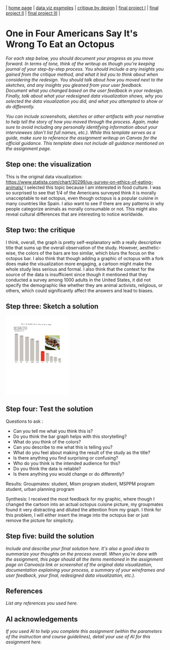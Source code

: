 | [home page](https://cmustudent.github.io/tswd-portfolio-templates/) | [data viz examples](dataviz-examples) | [critique by design](critique-by-design) | [final project I](final-project-part-one) | [final project II](final-project-part-two) | [final project III](final-project-part-three) |

# One in Four Americans Say It's Wrong To Eat an Octopus


_For each step below, you should document your progress as you move forward.  In terms of tone, think of the writeup as though you're keeping journal of your step-by-step process.   You should include a any insights you gained from the critique method, and what it led you to think about when considering the redesign.  You should talk about how you moved next to the sketches, and any insights you gleaned from your user feedback.  Document what you changed based on the user feedback in your redesign.  Finally, talk about what your redesigned data visualization shows, why you selected the data visualization you did, and what you attempted to show or do differently._

_You can include screenshots, sketches or other artifacts with your narrative to help tell the story of how you moved through the process.  Again, make sure to avoid including any personally identifying information about your interviewees (don't list full names, etc.).  While this template serves as a guide, make sure to reference the assignment writeup on Canvas for the official guidance.  This template does not include all guidance mentioned on the assignment page._

## Step one: the visualization


This is the original data visualization: https://www.statista.com/chart/30299/us-survey-on-ethics-of-eating-animals/
I selected this topic because I am interested in food culture. I was so surprised to see that 1/4 of the Americans surveyed think it is morally unacceptable to eat octopus, even though octopus is a popular cuisine in many countries like Spain. I also want to see if there are any patterns in why people categorize animals as morally consumable or not. This might also reveal cultural differences that are interesting to notice worldwide.



## Step two: the critique
I think, overall, the graph is pretty self-explanatory with a really descriptive title that sums up the overall observation of the study. However, aesthetic-wise, the colors of the bars are too similar, which blurs the focus on the octopus bar. I also think that though adding a graphic of octopus with a fork does make the visualization more engaging, a cartoon might make the whole study less serious and formal. I also think that the context for the source of the data is insufficient since though it mentioned that they conducted a survey among 1000 adults in the United States, it did not specify the demographic like whether they are animal activists, religious, or others, which could significantly affect the answers and lead to biases. 


## Step three: Sketch a solution

<img src="redesign.jpg" width="200"/>

## Step four: Test the solution

Questions to ask : 

- Can you tell me what you think this is?
- Do you think the bar graph helps with this storytelling?
- What do you think of the colors?
- Can you describe to me what this is telling you?
- What do you feel about making the result of the study as the title?
- Is there anything you find surprising or confusing?
- Who do you think is the intended audience for this?
- Do you think the data is reliable?
- Is there anything you would change or do differently?

Results: 
Groupmates:
student, Mism program
student, MSPPM program
student, urban planning program

Synthesis: 
I received the most feedback for my graphic, where though I changed the cartoon into an actual octopus cuisine picture, my groupmates found it very distracting and diluted the attention from my graph. I think for this problem, I will either insert the image into the octopus bar or just remove the picture for simplicity.


## Step five: build the solution

_Include and describe your final solution here. It's also a good idea to summarize your thoughts on the process overall. When you're done with the assignment, this page should all the items mentioned in the assignment page on Canvas(a link or screenshot of the original data visualization, documentation explaining your process, a summary of your wireframes and user feedback, your final, redesigned data visualization, etc.)._

## References
_List any references you used here._

## AI acknowledgements
_If you used AI to help you complete this assignment (within the parameters of the instruction and course guidelines), detail your use of AI for this assignment here._

